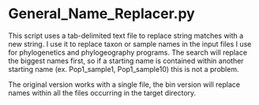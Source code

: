 # General_Name_Replacer.py

This script uses a tab-delimited text file to replace string matches with a new string. I use it to replace taxon or sample names in the input files I use for phylogenetics and phylogeography programs. The search will replace the biggest names first, so if a starting name is contained within another starting name (ex. Pop1_sample1, Pop1_sample10) this is not a problem.

The original version works with a single file, the bin version will replace names within all the files occurring in the target directory.
